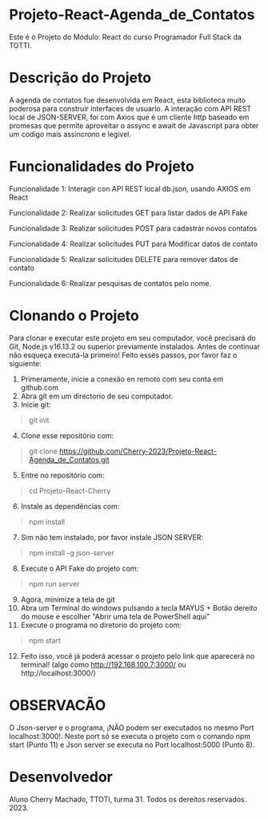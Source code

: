 # Projeto-React-Agenda_de_Contatos

Este é o Projeto do Módulo: React do curso Programador Full Stack da TOTTI.

# Descrição do Projeto

A agenda de contatos fue desenvolvida em React, esta biblioteca muito poderosa para construir interfaces de usuario. A interação com API REST local de JSON-SERVER, foi com Axios que é um cliente http baseado em promesas que permite aproveitar o assync e await de Javascript para obter um codigo mais assincrono e legivel.

# Funcionalidades do Projeto

Funcionalidade 1: Interagir con API REST local db.json, usando AXIOS em React

Funcionalidade 2: Realizar solicitudes GET para listar dados de API Fake

Funcionalidade 3: Realizar solicitudes POST para cadastrar novos contatos

Funcionalidade 4: Realizar solicitudes PUT para Modificar datos de contato

Funcionalidade 5: Realizar solicitudes DELETE para remover datos de contato

Funcionalidade 6: Realizar pesquisas de contatos pelo nome.

# Clonando o Projeto

Para clonar e executar este projeto em seu computador, você precisará do Git, Node.js v16.13.2 ou superior previamente instalados.
Antes de continuar não esqueça executá-la primeiro!
Feito esses passos, por favor faz o siguiente:

1) Primeramente, inicie a conexão en remoto com seu conta em github.com
2) Abra git em um directorio de seu computador.
3) Inicie git:
> git init
4) Clone esse repositório com:
> git clone https://github.com/Cherry-2023/Projeto-React-Agenda_de_Contatos.git
5) Entre no repositório com:
>  cd Projeto-React-Cherry
6) Instale as dependências com:
> npm install
7) Sim não tem instalado, por favor instale JSON SERVER:
> npm install -g json-server
8) Execute o API Fake do projeto com:
> npm run server
9) Agora, minimize a tela de git
10) Abra um Terminal do windows pulsando a tecla MAYUS + Botão dereito do mouse e escolher "Abrir uma tela de PowerShell aqui"
11) Execute o programa no diretorio do projeto com:
> npm start
12) Feito isso, você já poderá acessar o projeto pelo link que aparecerá no terminal! (algo como http://192.168.100.7:3000/ ou http://localhost:3000/)

# OBSERVACÃO

O Json-server e o programa, ¡NÃO podem ser executados no mesmo Port localhost:3000!. Neste port só se executa o projeto com o comando npm start (Punto 11) e Json server se executa no Port localhost:5000 (Punto 8).

# Desenvolvedor

Aluno Cherry Machado, TTOTI, turma 31. Todos os dereitos reservados. 2023.
